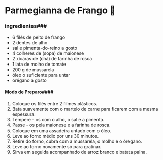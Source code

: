 # Parmegianna de Frango :chicken:

### ingredientes###

- 6 filés de peito de frango
- 2 dentes de alho
- sal e pimenta-do-reino a gosto
- 4 colheres de (sopa) de maionese
- 2 xícaras de (chá) de farinha de rosca
- 1 lata de molho de tomate
- 200 g de mussarela
- óleo o suficiente para untar
- orégano a gosto

#### Modo de Preparo####

1. Coloque os filés entre 2 filmes plásticos.
2. Bata suavemente com o martelo de carne para ficarem com a mesma espessura.
3. Tempere - os com o alho, o sal e a pimenta.
4. Passe - os pela maionese e a farinha de rosca.
5. Coloque em uma assadeira untado com o óleo.
6. Leve ao forno médio por uns 30 minutos.
7. Retire do forno, cubra com a mussarela, o molho e o óregano.
8. Leve ao forno novamente só para gratinar.
9. Sirva em seguida acompanhado de arroz branco e batata palha.



